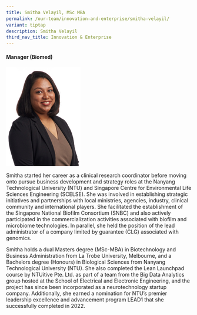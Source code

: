```yaml
---
title: Smitha Velayil, MSc MBA
permalink: /our-team/innovation-and-enterprise/smitha-velayil/
variant: tiptap
description: Smitha Velayil
third_nav_title: Innovation & Enterprise
---
```

<h4><strong>Manager (Biomed)</strong></h4><p></p><div class="isomer-image-wrapper"><img style="width: 40%;" height="auto" width="100%" alt="Smitha Velayil" src="/images/About/Our Team/Innovation and Enterprise/SmithaVelayil_Bio.jpg"></div><p>Smitha started her career as a clinical research coordinator before moving onto pursue business development and strategy roles at the Nanyang Technological University (NTU) and Singapore Centre for Environmental Life Sciences Engineering (SCELSE). She was involved in establishing strategic initiatives and partnerships with local ministries, agencies, industry, clinical community and international players. She facilitated the establishment of the Singapore National Biofilm Consortium (SNBC) and also actively participated in the commercialization activities associated with biofilm and microbiome technologies. In parallel, she held the position of the lead administrator of a company limited by guarantee (CLG) associated with genomics.</p><p>Smitha holds a dual Masters degree (MSc-MBA) in Biotechnology and Business Administration from La Trobe University, Melbourne, and a Bachelors degree (Honours) in Biological Sciences from Nanyang Technological University (NTU). She also completed the Lean Launchpad course by NTUitive Pte. Ltd. as part of a team from the Big Data Analytics group hosted at the School of Electrical and Electronic Engineering, and the project has since been incorporated as a neurotechnology startup company. Additionally, she earned a nomination for NTU’s premier leadership excellence and advancement program LEAD1 that she successfully completed in 2022.</p>